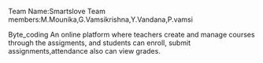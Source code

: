 Team Name:Smartslove
Team members:M.Mounika,G.Vamsikrishna,Y.Vandana,P.vamsi


Byte_coding
An online platform where teachers create and manage courses through the assigments, and students can enroll, submit assignments,attendance also can view grades.

